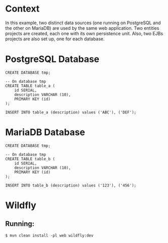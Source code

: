 # Context

In this example, two distinct data sources (one running on PostgreSQL and the other on MariaDB) are used by the same web 
application. Two entities projects are created, each one with its own persistence unit. Also, two EJBs projects are also
set up, one for each database.

# PostgreSQL Database

```
CREATE DATABASE tmp;

-- On database tmp
CREATE TABLE table_a (
    id SERIAL,
    description VARCHAR (10),
    PRIMARY KEY (id)
);

INSERT INTO table_a (description) values ('ABC'), ('DEF');
```

# MariaDB Database

```
CREATE DATABASE tmp;

-- On database tmp
CREATE TABLE table_b (
    id SERIAL,
    description VARCHAR (10),
    PRIMARY KEY (id)
);

INSERT INTO table_b (description) values ('123'), ('456');
```

# Wildfly

## Running:

```
$ mvn clean install -pl web wildfly:dev
```
